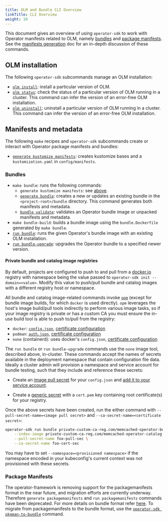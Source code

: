 ```yaml
---
title: OLM and Bundle CLI Overview
linkTitle: CLI Overview
weight: 10
---
```


This document gives an overview of using `operator-sdk` to work with Operator manifests related to OLM,
namely [bundles][bundle] and [package manifests][package-manifests]. See the [manifests generation][doc-olm-generate]
doc for an in-depth discussion of these commands.

## OLM installation

The following `operator-sdk` subcommands manage an OLM installation:

- [`olm install`][cli-olm-install]: install a particular version of OLM.
- [`olm status`][cli-olm-status]: check the status of a particular version of OLM running in a cluster. This command
can infer the version of an error-free OLM installation.
- [`olm uninstall`][cli-olm-uninstall]: uninstall a particular version of OLM running in a cluster. This command
can infer the version of an error-free OLM installation.

## Manifests and metadata

The following `make` recipes and `operator-sdk` subcommands create or interact with Operator package manifests and bundles:

- [`generate kustomize manifests`][cli-gen-kustomize-manifests]: creates kustomize bases and a `kustomization.yaml` in `config/manifests`.

### Bundles

- `make bundle`: runs the following commands:
  - `generate kustomize manifests`: see [above](#manifests-and-metadata).
  - [`generate bundle`][cli-gen-bundle]: creates a new or updates an existing bundle in the `<project-root>/bundle`
  directory. This command generates both manifests and metadata.
  - [`bundle validate`][cli-bundle-validate]: validates an Operator bundle image or unpacked manifests and metadata.
- `make bundle-build`: builds a bundle image using the `bundle.Dockerfile` generated by `make bundle`.
- [`run bundle`][cli-run-bundle]: runs the given Operator's bundle image with an
  existing OLM installation.
- [`run bundle-upgrade`][cli-run-bundle-upgrade]: upgrades the Operator bundle to a specified newer version.

#### Private bundle and catalog image registries

By default, projects are configured to push to and pull from a [docker.io] registry
with namespace being the value passed to `operator-sdk init --domain=<value>`.
Modify this value to push/pull bundle and catalog images with a different registry host or namespace.

All bundle and catalog image-related commands invoke [`opm`][opm] (except for bundle image builds,
for which `docker` is used directly). `opm` leverages the host's image build/pull tools indirectly
to perform various image tasks, so if your image registry is private or has a custom CA you
must ensure the in-use build tool is able to push to/pull from the registry:
- `docker`: [`config.json`][docker-pull-sec], [certificate configuration][docker-certs]
- `podman`: [`auth.json`][podman-pull-sec], [certificate configuration][podman-certs]
- `none` (containerd): uses docker's `config.json`, [certificate configuration][none-certs]

The `run bundle` or `run bundle-upgrade` commands use the `none` image tool, described above, in-cluster.
These commands accept the names of secrets available in the deployment namespace that contain configuration file data.
Ideally a cluster admin will provision a namespace and service account for bundle testing,
such that they include and reference these secrets:
- Create an [image pull secret][k8s-image-pull-sec] for your `config.json` and [add it to your service account][k8s-pull-sec-sa].
<!-- TODO(estroz): remove the service account requirement once OLM releases a patch or new
minor release containing https://github.com/operator-framework/operator-lifecycle-manager/pull/1941 -->
- Create a [generic secret][k8s-gen-sec] with a `cert.pem` key containing root certificate(s) for your registry.

Once the above secrets have been created, run the either command with `--pull-secret-name=<image pull secret>` and `--ca-secret-name=<certificate secret>`:

```sh
operator-sdk run bundle private-custom-ca-reg.com/memcached-operator-bundle:v0.0.2 \
    --index-image private-custom-ca-reg.com/memcached-operator-catalog:v0.0.1 \
    --pull-secret-name foo-pull-sec \
    --ca-secret-name foo-cert-sec
```

You may have to set `--namespace=<provisioned namespace>` if the namespace encoded in your kubeconfig's current context
was not provisioned with these secrets.

[docker.io]:https://hub.docker.com/
[opm]:https://github.com/operator-framework/operator-registry/blob/496ccce/docs/design/opm-tooling.md
[docker-pull-sec]:https://docs.docker.com/engine/reference/commandline/login/
[docker-certs]:https://docs.docker.com/engine/security/certificates/
[podman-pull-sec]:http://docs.podman.io/en/latest/markdown/podman-login.1.html#description
[podman-certs]:http://docs.podman.io/en/latest/markdown/podman-image-sign.1.html#cert-dir-path
[none-certs]:https://github.com/operator-framework/operator-registry/blob/master/docs/design/opm-tooling.md#add
[k8s-image-pull-sec]:https://kubernetes.io/docs/tasks/configure-pod-container/pull-image-private-registry/
[k8s-pull-sec-sa]:https://kubernetes.io/docs/tasks/configure-pod-container/configure-service-account/#add-image-pull-secret-to-service-account
[k8s-gen-sec]:https://kubernetes.io/docs/tasks/configmap-secret/managing-secret-using-kubectl/#create-a-secret

### Package Manifests

The operator-framework is removing support for the packagemanifests format in the near future, and migration efforts are currently underway. Therefore `generate packagemanifests` and `run packagemanifests` commands have been deprecated. For more
details on bundle format refer [here][bundle]. To migrate from packagemanifests to the bundle format, use the [`operator-sdk pkgman-to-bundle`][cli-pkgman-to-bundle] command.



[bundle]:https://github.com/operator-framework/operator-registry/blob/v1.16.1/docs/design/operator-bundle.md
[package-manifests]:https://github.com/operator-framework/operator-registry/tree/v1.5.3#manifest-format
[doc-olm-generate]:/docs/olm-integration/generation
[cli-olm-install]:/docs/cli/operator-sdk_olm_install
[cli-olm-status]:/docs/cli/operator-sdk_olm_status
[cli-olm-uninstall]:/docs/cli/operator-sdk_olm_uninstall
[cli-gen-bundle]:/docs/cli/operator-sdk_generate_bundle
[cli-run-bundle]:/docs/cli/operator-sdk_run_bundle
[cli-gen-kustomize-manifests]:/docs/cli/operator-sdk_generate_kustomize_manifests
[cli-bundle-validate]:/docs/cli/operator-sdk_bundle_validate
[doc-testing-deployment]:/docs/olm-integration/testing-deployment
[cli-run-bundle-upgrade]: /docs/cli/operator-sdk_run_bundle-upgrade
[cli-pkgman-to-bundle]: /docs/cli/operator-sdk_pkgman-to-bundle
